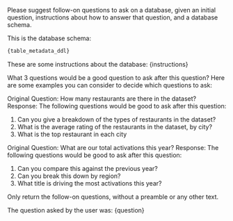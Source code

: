 Please suggest follow-on questions to ask on a database, given an initial question, instructions about how to answer that question, and a database schema.

This is the database schema:
```sql
{table_metadata_ddl}
```

These are some instructions about the database:
<instructions>
{instructions}
</instructions>

What 3 questions would be a good question to ask after this question? Here are some examples you can consider to decide which questions to ask:

Original Question: How many restaurants are there in the dataset?
Response: The following questions would be good to ask after this question:
1. Can you give a breakdown of the types of restaurants in the dataset?
2. What is the average rating of the restaurants in the dataset, by city?
3. What is the top restaurant in each city

Original Question: What are our total activations this year?
Response: The following questions would be good to ask after this question:
1. Can you compare this against the previous year?
2. Can you break this down by region?
3. What title is driving the most activations this year?

Only return the follow-on questions, without a preamble or any other text.

The question asked by the user was:
{question}